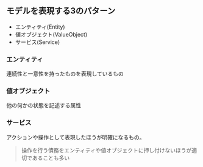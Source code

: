 ## モデルを表現する3のパターン

- エンティティ(Entity)
- 値オブジェクト(ValueObject)
- サービス(Service)

### エンティティ
連続性と一意性を持ったものを表現しているもの

### 値オブジェクト
他の何かの状態を記述する属性

### サービス
アクションや操作として表現したほうが明確になるもの。
> 操作を行う債務をエンティティや値オブジェクトに押し付けないほうが適切であることも多い
